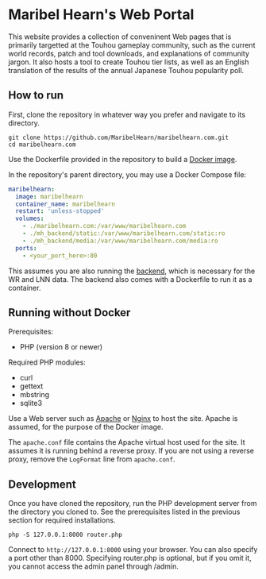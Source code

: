# Maribel Hearn's Web Portal
This website provides a collection of conveninent Web pages that is primarily targetted at the Touhou gameplay community, such as the current world records, patch and tool downloads, and explanations of community jargon.
It also hosts a tool to create Touhou tier lists, as well as an English translation of the results of the annual Japanese Touhou popularity poll.

## How to run
First, clone the repository in whatever way you prefer and navigate to its directory.
```
git clone https://github.com/MaribelHearn/maribelhearn.com.git
cd maribelhearn.com
```
Use the Dockerfile provided in the repository to build a [Docker image](https://docs.docker.com/).

In the repository's parent directory, you may use a Docker Compose file:
```YAML
maribelhearn:
  image: maribelhearn
  container_name: maribelhearn
  restart: 'unless-stopped'
  volumes:
    - ./maribelhearn.com:/var/www/maribelhearn.com
    - ./mh_backend/static:/var/www/maribelhearn.com/static:ro
    - ./mh_backend/media:/var/www/maribelhearn.com/media:ro
  ports:
    - <your_port_here>:80
```

This assumes you are also running the [backend](https://github.com/MaribelHearn/maribelhearn_backend), which is necessary for the WR and LNN data.
The backend also comes with a Dockerfile to run it as a container.

## Running without Docker
Prerequisites:
* PHP (version 8 or newer)

Required PHP modules:
* curl
* gettext
* mbstring
* sqlite3

Use a Web server such as [Apache](https://apache.org/) or [Nginx](https://nginx.org/) to host the site.
Apache is assumed, for the purpose of the Docker image.

The `apache.conf` file contains the Apache virtual host used for the site. It assumes it is running behind a reverse proxy.
If you are not using a reverse proxy, remove the `LogFormat` line from `apache.conf`.

## Development
Once you have cloned the repository, run the PHP development server from the directory you cloned to.
See the prerequisites listed in the previous section for required installations.
```
php -S 127.0.0.1:8000 router.php
```
Connect to `http://127.0.0.1:8000` using your browser. You can also specify a port other than 8000.
Specifying router.php is optional, but if you omit it, you cannot access the admin panel through /admin.
